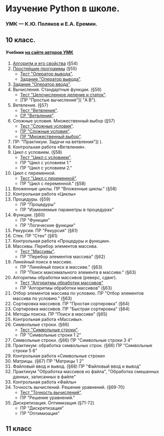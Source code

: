 # Изучение Python в школе.
### УМК — К.Ю. Поляков и Е.А. Еремин.
## 10 класс.
#### Учебник [на сайте авторов УМК](http://kpolyakov.spb.ru/loadstat.php?f=/download/ch10-8_python.pdf)
1. [Алгоритм и его свойства](01.Алгоритм_и_его_свойства.md) (§54)
2. [Простейшие программы](https://nbviewer.jupyter.org/github/ko74dev/PythonInSchool/blob/master/02.%D0%9F%D1%80%D0%BE%D1%81%D1%82%D0%B5%D0%B8%CC%86%D1%88%D0%B8%D0%B5_%D0%BF%D1%80%D0%BE%D0%B3%D1%80%D0%B0%D0%BC%D0%BC%D1%8B.ipynb)  (§55)
    - [Тест "Оператор вывода"](http://olimp.avk-wellcom.ru/moodle/mod/quiz/view.php?id=349).
    - [Задание "Оператор вывода"](http://olimp.avk-wellcom.ru/moodle/mod/assign/view.php?id=350). 
2. [Задание "Оператор ввода"](). 
3. Вычисления. Стандартные функции. (§56)
    - [Тест "Целочисленное деление и статок"]().
    - [ПР "Простые вычисления"]( "A B").
4. Ветвления. (§57)
    - [Тест "Ветвления"]().
    - [СР "Ветвления"]( "").
5. Сложные условия. Множественный выбор (§57)
    - [Тест "Сложные условия"]().
    - [ПР "Сложные условия"]( "").
    - [ПР "Множественный выбор"]( "").
6. ПР: "Практикум. Задачи на ветвления"]( ).
7. Контрольная работа «Ветвления».
8. Цикл с условием. (§58)
    - [Тест "Цикл с условием"]().
    - ПР "Цикл с условием 1." 
    - ПР "Цикл с условием 2."
9. Цикл с переменной. 
    - [Тест "Цикл с переменной"]().
    - ПР "Цикл с переменной." (§58)
10. Вложенные циклы. ПР "Вложенные циклы." (§58)
11. Контрольная работа «Циклы»
12. Процедуры. (§59)
    - ПР "Процедуры"
    - ПР "Изменяемые параметры в процедурах"
13. Функции. (§60)
    - ПР "Функции"
    - ПР "Логические функции"
14. Рекурсия. ПР "Рекурсия" (§61)
15. Стек. ПР "Стек" (§61)
16. Контрольная работа «Процедуры и функции».
17. Массивы. Перебор элементов массива. 
    - [Тест "Массивы"]().
    - ПР "Перебор элементов массива" (§62)
18. Линейный поиск в массиве. 
    - ПР "Линейный поиск в массиве." (§63)
    - ПР "Поиск максимального элемента в массиве." (§63)
19. Алгоритмы обработки массивов (реверс, сдвиг).
    - [Тест "Алгоритмы обработки массивов"]()
    - ПР "Алгоритмы обработки массивов" (§63)
20. Отбор элементов массива по условию. ПР "Отбор элементов массива по условию." (§63)
21. Сортировка массивов. ПР "Простая сортировка" (§64)
22. Сортировка массивов. ПР "Быстрая сортировка" (§64)
23. Методы поиска. ПР "Поиск в массиве" (§65)
24. Контрольная работа «Массивы».
25. Символьные строки. (§66)
    - [Тест "Символьные строки"]().
    - ПР "Символьные строки 1 2"
26. Символьные строки. (§66) ПР "Символьные строки 3 4"
27. Практикум: обработка символьных строк. (§66) ПР "Символьные строки 5 6"
28. Контрольная работа «Символьные строки»
29. Матрицы. (§67) ПР "Матрицы 1 2"
30. Файловый ввод и вывод. (§68) ПР "Файловый ввод и вывод"
31. Практикум "Обработка массивов из файла", "Обработка смешанных данных, записанных в файле"
32. Контрольная работа «Файлы»
33. Точность вычислений. Решение уравнений. (§69-70)
    - [Тест "Точность вычислений"]().
    - ПР "Решение уравнений."
34. Дискретизация. Оптимизация (§71-72)
    - ПР "Дискретизация"
    - ПР "Оптимизация"

## 11 класс
